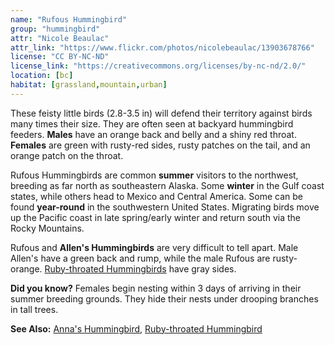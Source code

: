 ```yaml
---
name: "Rufous Hummingbird"
group: "hummingbird"
attr: "Nicole Beaulac"
attr_link: "https://www.flickr.com/photos/nicolebeaulac/13903678766"
license: "CC BY-NC-ND"
license_link: "https://creativecommons.org/licenses/by-nc-nd/2.0/"
location: [bc]
habitat: [grassland,mountain,urban]
---
```

These feisty little birds (2.8-3.5 in) will defend their territory against birds many times their size. They are often seen at backyard hummingbird feeders. **Males** have an orange back and belly and a shiny red throat. **Females** are green with rusty-red sides, rusty patches on the tail, and an orange patch on the throat.

Rufous Hummingbirds are common **summer** visitors to the northwest, breeding as far north as southeastern Alaska. Some **winter** in the Gulf coast states, while others head to Mexico and Central America. Some can be found **year-round** in the southwestern United States. Migrating birds move up the Pacific coast in late spring/early winter and return south via the Rocky Mountains.

Rufous and **Allen's Hummingbirds** are very difficult to tell apart. Male Allen's have a green back and rump, while the male Rufous are rusty-orange. [Ruby-throated Hummingbirds](/{{section}}/rubyhum) have gray sides.

**Did you know?** Females begin nesting within 3 days of arriving in their summer breeding grounds. They hide their nests under drooping branches in tall trees.

<!-- generated, do not edit -->
**See Also:**
[Anna's Hummingbird](/{{section}}/annas),
[Ruby-throated Hummingbird](/{{section}}/rubyhum)
